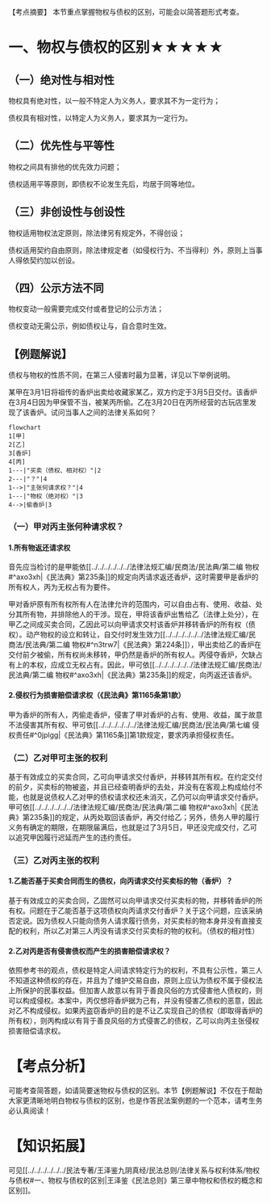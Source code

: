 【考点摘要】
本节重点掌握物权与债权的区别，可能会以简答题形式考查。
# 一、物权与债权的区别★★★★★
## （一）绝对性与相对性
物权具有绝对性，以一般不特定人为义务人，要求其不为一定行为；

债权具有相对性，以特定人为义务人，要求其为一定行为。
## （二）优先性与平等性
物权之间具有排他的优先效力问题；

债权适用平等原则，即债权不论发生先后，均居于同等地位。
## （三）非创设性与创设性
物权适用物权法定原则，除法律另有规定外，不得创设；

债权适用契约自由原则，除法律规定者（如侵权行为、不当得利）外，原则上当事人得依契约加以创设。
## （四）公示方法不同
物权变动一般需要完成交付或者登记的公示方法；

债权变动无需公示，例如债权让与，自合意时生效。
## 【例题解说】
债权与物权的性质不同，在第三人侵害时最为显著，详见以下举例说明。

某甲在3月1日将祖传的香炉出卖给收藏家某乙，双方约定于3月5日交付。该香炉在3月4日因为甲保管不当，被某丙所偷。乙在3月20日在丙所经营的古玩店里发现了该香炉。试问当事人之间的法律关系如何？
```mermaid
flowchart
1[甲]
2[乙]
3[香炉]
4[丙]
1---|"买卖（债权、相对权）"|2
2---|"？"|4
1-->|"主张何请求权？"|4
1---|"物权（绝对权）"|3
4-->|偷香炉|3
```

### （一）甲对丙主张何种请求权？
#### 1.所有物返还请求权
音先应当检讨的是甲能依[[../../../../../../法律法规汇编/民商法/民法典/第二编 物权#^axo3xh|《民法典》第235条]]的规定向丙请求返还香炉，这时需要甲是香炉的所有权人，丙为无权占有为要件。

甲对香炉原有所有权所有人在法律允许的范围内，可以自由占有、使用、收益、处分其所有物，并排除他人的干涉。现在，甲将该香炉出售给乙（法律上处分），在甲乙之间成买卖合同，乙因此可以向甲请求交村该香炉并移转香炉的所有权（债权）。动产物权的设立和转让，自交付时发生效力[[../../../../../../法律法规汇编/民商法/民法典/第二编 物权#^n3trw7|《民法典》第224条]]），甲出卖给乙的香炉在交付前夕被偷，所有权尚未移转，甲仍然是香炉的所有权人。丙侵夺香炉，欠缺占有上的本权，应成立无权占有。因此，甲可依[[../../../../../../法律法规汇编/民商法/民法典/第二编 物权#^axo3xh|《民法典》第235条]]的规定，向丙返还该香炉。
#### 2.侵权行为损害赔偿请求权（《民法典》第1165条第1款）
甲为香炉的所有人，丙偷走香炉，侵害了甲对香炉的占有、使用、收益，属于故意不法侵害其所有权、甲可依[[../../../../../../法律法规汇编/民商法/民法典/第七编 侵权责任#^0jplgg|《民法典》第1165条]]第1款规定，要求丙承担侵权责任。
### （二）乙对甲可主张的权利
基于有效成立的买卖合同，乙可向甲请求交付香炉，并移转其所有权。在约定交付的前夕，买卖标的物被盗，并且已经查明香炉的去处，并没有在客观上构成给付不能，也就是说债权人乙对甲的债权请求权还未消灭，乙仍可以向甲请求交付香炉。甲可依[[../../../../../../法律法规汇编/民商法/民法典/第二编 物权#^axo3xh|《民法典》第235条]]的规定，从丙处取回该香炉，再交付给乙；另外，债务人甲的履行义务有确定的期限，在期限届满后，也就是过了3月5日，甲还没完成交付，乙可以追究甲因履行迟延而产生的违约责任。
### （三）乙对丙主张的权利
#### 1.乙能否基于买卖合同而生的债权，向丙请求交付买卖标的物（香炉）？
基于有效成立的买卖合同，乙固然可以向甲请求交付买卖标的物，并移转香炉的所有权。问题在于乙能否基于这项债权向丙请求交付香炉？关于这个问题，应该采纳否定说。因为债权人只能向债务人请求履行债务，对买卖标的物本身并没有直接支配的权利，所以乙对第三人丙没有请求交付买卖标的物的权利。（债权的相对性）
#### 2.乙对丙是否有侵害债权而产生的损害赔偿请求权？
依照参考书的观点，债权是特定人间请求特定行为的权利，不具有公示性，第三人不知道这种债权的存在，并且为了维护交易自由，原则上应认为债权不属于侵权法上所保护的民事权益。但加害人故意以有背于善良风俗的方式侵害他人债权的，则可以构成侵权。本案中，丙仅想将香炉据为己有，并没有侵害乙债权的恶意，因此对乙不构成侵权。如果丙盗窃香炉的目的是不让乙实现自己的债权（即取得香炉的所有权），则丙构成以有背于善良风俗的方式侵害乙的债权，乙可以向丙主张侵权损害赔偿请求权。
# 【考点分析】
可能考查简答题，如请简要迷物权与债权的区别。本节【例题解说】不仅在于帮助大家更清晰地明白物权与债权的区别，也是作答民法案例题的一个范本，请考生务必认真阅读！
# 【知识拓展】
可见[[../../../../../../民法专著/王泽鉴九阴真经/民法总则/法律关系与权利体系/物权与债权#一、物权与债权的区别|王泽鉴《民法总则》第三章中物权和债权的概念和区别]]。